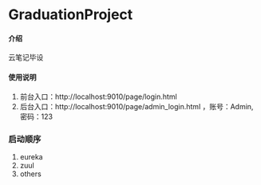# GraduationProject

#### 介绍
云笔记毕设



#### 使用说明
1. 前台入口：http://localhost:9010/page/login.html
2. 后台入口：http://localhost:9010/page/admin_login.html ，账号：Admin, 密码：123
### 启动顺序
1. eureka
2. zuul
3. others


